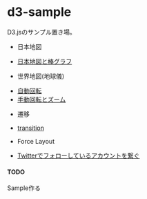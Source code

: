 d3-sample
=========
D3.jsのサンプル置き場。  

* 日本地図
 - [日本地図と棒グラフ](http://lisian.github.io/d3-sample/japan_map/)
* 世界地図(地球儀)
 - [自動回転](http://lisian.github.io/d3-sample/world_map/)
 - [手動回転とズーム](http://lisian.github.io/d3-sample/world_map/manual_rotation.html)
* 遷移
 - [transition](http://lisian.github.io/d3-sample/transition/)
* Force Layout
 - [Twitterでフォローしているアカウントを繋ぐ](http://lisian.github.io/d3-sample/force_layout/)

#### TODO
Sample作る
